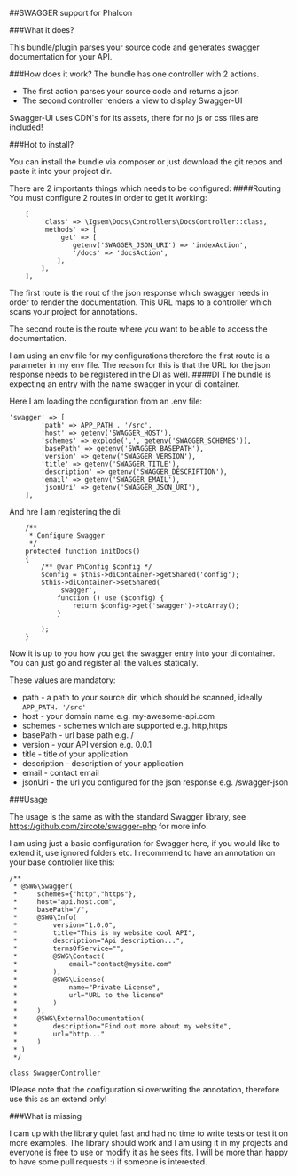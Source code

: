 ##SWAGGER support for Phalcon

###What it does?

This bundle/plugin parses your source code and generates swagger documentation for your API.

###How does it work?
The bundle has one controller with 2 actions. 

- The first action parses your source code and returns a json
- The second controller renders a view to display Swagger-UI

Swagger-UI uses CDN's for its assets, there for no js or css files are included!

###Hot to install?

You can install the bundle via composer or just download the git repos and paste it into your project dir.

There are 2 importants things which needs to be configured:
####Routing
You must configure 2 routes in order to get it working:

```
    [
        'class' => \Igsem\Docs\Controllers\DocsController::class,
        'methods' => [
            'get' => [
                getenv('SWAGGER_JSON_URI') => 'indexAction',
                '/docs' => 'docsAction',
            ],
        ],
    ],
```
The first route is the rout of the json response which swagger needs in order to render the documentation. 
This URL maps to a controller which scans your project for annotations.

The second route is the route where you want to be able to access the documentation.

I am using an env file for my configurations therefore the first route is a parameter in my env file. 
The reason for this is that the URL for the json response needs to be registered in the DI as well.
####DI
The bundle is expecting an entry with the name swagger in your di container.

Here I am loading the configuration from an .env file:

```
'swagger' => [
        'path' => APP_PATH . '/src',
        'host' => getenv('SWAGGER_HOST'),
        'schemes' => explode(',', getenv('SWAGGER_SCHEMES')),
        'basePath' => getenv('SWAGGER_BASEPATH'),
        'version' => getenv('SWAGGER_VERSION'),
        'title' => getenv('SWAGGER_TITLE'),
        'description' => getenv('SWAGGER_DESCRIPTION'),
        'email' => getenv('SWAGGER_EMAIL'),
        'jsonUri' => getenv('SWAGGER_JSON_URI'),
    ],
```

And hre I am registering the di:

```
    /**
     * Configure Swagger
     */
    protected function initDocs()
    {
        /** @var PhConfig $config */
        $config = $this->diContainer->getShared('config');
        $this->diContainer->setShared(
            'swagger',
            function () use ($config) {
                return $config->get('swagger')->toArray();
            }

        );
    }
```

Now it is up to you how you get the swagger entry into your di container. 
You can just go and register all the values statically.

These values are mandatory:
- path - a path to your source dir, which should be scanned, ideally ```APP_PATH. '/src'```
- host - your domain name e.g. my-awesome-api.com
- schemes <array> - schemes which are supported e.g. http,https
- basePath - url base  path e.g. /
- version - your API version e.g. 0.0.1
- title - title of your application
- description  - description of your application
- email - contact email
- jsonUri - the url you configured for the json response e.g. /swagger-json


###Usage 

The usage is the same as with the standard Swagger library, see https://github.com/zircote/swagger-php for more info.

I am using just a basic configuration for Swagger here, if you would like to extend it, use ignored folders etc. 
I recommend to have an annotation on your base controller like this:

```
/**
 * @SWG\Swagger(
 *     schemes={"http","https"},
 *     host="api.host.com",
 *     basePath="/",
 *     @SWG\Info(
 *         version="1.0.0",
 *         title="This is my website cool API",
 *         description="Api description...",
 *         termsOfService="",
 *         @SWG\Contact(
 *             email="contact@mysite.com"
 *         ),
 *         @SWG\License(
 *             name="Private License",
 *             url="URL to the license"
 *         )
 *     ),
 *     @SWG\ExternalDocumentation(
 *         description="Find out more about my website",
 *         url="http..."
 *     )
 * )
 */

class SwaggerController
```

!Please note that the configuration si overwriting the annotation, therefore use this as an extend only!


###What is missing

I cam up with the library quiet fast and had no time to write tests or test it on more examples. 
The library should work and I am using it in my projects and everyone is free to use or modify it as he sees fits. 
I will be more than happy to have some pull requests :) if someone is interested.

